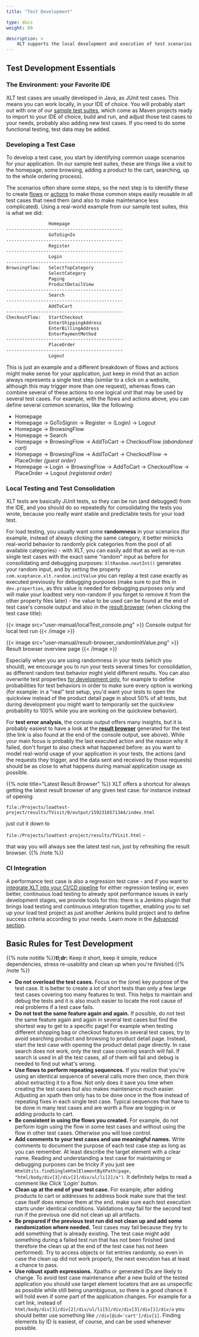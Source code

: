 ```yaml
---
title: "Test Development"

type: docs
weight: 60

description: >
    XLT supports the local development and execution of test scenarios for faster development and debugging.
---
```


## Test Development Essentials

### The Environment: your Favorite IDE

XLT test cases are usually developed in Java, as JUnit test cases. This means you can work locally, in your IDE of choice. You will probably start out with one of our [sample test suites](../../test-suites), which come as Maven projects ready to import to your IDE of choice, build and run, and adjust those test cases to your needs, probably also adding new test cases. If you need to do some functional testing, test data may be added.

### Developing a Test Case

To develop a test case, you start by identifying common usage scenarios for your application. (In our sample test suites, these are things like a visit to the homepage, some browsing, adding a product to the cart, searching, up to the whole ordering process). 

The scenarios often share some steps, so the next step is to identify these to create [flows](../../11-glossary/#flow-xlt) or [actions](../../11-glossary/#action-xlt) to make those common steps easily reusable in all test cases that need them (and also to make maintenance less complicated). Using a real-world example from our sample test suites, this is what we did:

```txt
				Homepage
--------------------------------------------
				GoToSignIn
--------------------------------------------
				Register
--------------------------------------------
				Login
--------------------------------------------
BrowsingFlow:	SelectTopCategory
				SelectCategory	
				Paging
				ProductDetailView
--------------------------------------------
				Search
--------------------------------------------
				AddToCart
--------------------------------------------
CheckoutFlow:	StartCheckout
				EnterShippingAddress
				EnterBillingAddress
				EnterPaymentMethod
--------------------------------------------
				PlaceOrder
--------------------------------------------
				Logout
```

This is just an example and a different breakdown of flows and actions might make sense for your application, just keep in mind that an action always represents a single test step (similar to a click on a website, although this may trigger more than one request), whereas flows can combine several of these actions to one logical unit that may be used by several test cases. For example, with the flows and actions above, you can define several common scenarios, like the following:

* Homepage 
* Homepage → GoToSignin → Register → (Login) → Logout
* Homepage → BrowsingFlow
* Homepage → Search
* Homepage → BrowsingFlow → AddToCart → CheckoutFlow _(abandoned cart)_
* Homepage → BrowsingFlow → AddToCart → CheckoutFlow → PlaceOrder _(guest order)_
* Homepage → Login → BrowsingFlow → AddToCart → CheckoutFlow → PlaceOrder → Logout _(registered order)_

### Local Testing and Test Consolidation

XLT tests are basically JUnit tests, so they can be run (and debugged) from the IDE, and you should do so repeatedly for consolidating the tests you wrote, because you really want stable and predictable tests for your load test. 

For load testing, you usually want some **randomness** in your scenarios (for example, instead of always clicking the same category, it better mimicks real-world behavior to randomly pick categories from the pool of all available categories) - with XLT, you can easily add that as well as re-run single test cases with the exact same “random” input as before for consolidating and debugging purposes: `XltRandom.nextInt()` generates your random input, and by setting the property `com.xceptance.xlt.random.initValue` you can replay a test case exactly as executed previously for debugging purposes (make sure to put this in `dev.properties`, as this value is needed for debugging purposes only and will make your loadtest very non-random if you forget to remove it from the other property files later) - the value to be used can be found at the end of test case's console output and also in the [result browser](../440-result-browser/#using-the-result-browser) (when clicking the test case title):

{{< image src="user-manual/localTest_console.png" >}}
Console output for local test run
{{< /image >}}

{{< image src="user-manual/result-browser_randomInitValue.png" >}}
Result browser overview page
{{< /image >}}

Especially when you are using randomness in your tests (which you should), we encourage you to run your tests several times for consolidation, as different random test behavior might yield different results. You can also overwrite test properties [for development only](../480-test-suite-configuration/#development-environment-configuration), for example to define probabilities for test behaviors in order to make sure every option is working (for example: in a "real" test setup, you'd want your tests to open the quickview instead of the product detail page in about 50% of all tests, but during development you might want to temporarily set the quickview probability to 100% while you are working on the quickview behavior).

For **test error analysis**, the console output offers many insights, but it is probably easiest to have a look at the [**result browser**](../440-result-browser/) generated for the test (the link is also found at the end of the console output, see above). While your main focus is probably the last executed action and the reason why it failed, don't forget to also check what happened before: as you want to model real-world usage of your application in your tests, the actions (and the requests they trigger, and the data sent and received by those requests) should be as close to what happens during manual application usage as possible.  

{{% note title="Latest Result Browser" %}}
XLT offers a shortcut for always getting the latest result browser of any given test case: for instance instead of opening 

`file:/Projects/loadtest-project/results/TVisit/0/output/1592316571344/index.html`

just cut it down to 

`file:/Projects/loadtest-project/results/TVisit.html` -

that way you will always see the latest test run, just by refreshing the result browser.
{{% /note %}}

### CI Integration

A performance test case is also a regression test case - and if you want to [integrate XLT into your CI/CD pipeline](../../advanced/080-ci-cd/) for either regression testing or, even better, continuous load testing to already spot performance issues in early development stages, we provide tools for this: there is a Jenkins plugin that brings load testing and continuous integration together, enabling you to set up your load test project as just another Jenkins build project and to define success criteria according to your needs. Learn more in the [Advanced section](../../advanced/080-ci-cd/).

## Basic Rules for Test Development

{{% note notitle %}}**tl;dr:** Keep it short, keep it simple, reduce dependencies, stress re-usability and clean up when you're finished.{{% /note %}}

* **Do not overload the test cases.** Focus on the (one) key purpose of the test case. It is better to create a lot of short tests than only a few large test cases covering too many features to test. This helps to maintain and debug the tests and it is also much easier to locate the root cause of real problems if a test case fails.
* **Do not test the same feature again and again.** If possible, do not test the same feature again and again in several test cases but find the shortest way to get to a specific page! For example when testing different shopping bag or checkout features in several test cases, try to avoid searching product and browsing to product detail page. Instead, start the test case with opening the product detail page directly. In case search does not work, only the test case covering search will fail. If search is used in all the test cases, all of them will fail and debug is needed to find out what's wrong.
* **Use flows to perform repeating sequences.** If you realize that you're using an identical sequence of several calls more then once, then think about extracting it to a flow. Not only does it save you time when creating the test cases but also makes maintenance much easier. Adjusting an xpath then only has to be done once in the flow instead of repeating fixes in each single test case. Typical sequences that have to be done in many test cases and are worth a flow are logging-in or adding products to cart.
* **Be consistent in using the flows you created.** For example, do not perform login using the flow in some test cases and without using the flow in other test cases. Otherwise you will lose control.
* **Add comments to your test cases and use meaningful names.** Write comments to document the purpose of each test case step as long as you can remember. At least describe the target element with a clear name. Reading and understanding a test case for maintaining or debugging purposes can be tricky if you just see `HtmlUtils.findSingleHtmlElementByXPath(page, "html/body/div[3]/div[2]/div/ul/li[2]/a")`. It definitely helps to read a comment like _Click 'Login' button_.
* **Clean up at the end of your test case.** For example, after adding products to cart or addresses to address book make sure that the test case itself does remove them at the end. make sure each test execution starts under identical conditions. Validations may fail for the second test run if the previous one did not clean up all artifacts.
* **Be prepared if the previous test run did not clean up and add some randomization where needed.** Test cases may fail because they try to add something that is already existing. The test case might add something during a failed test run that has not been finished (and therefore the clean up at the end of the test case has not been performed). Try to access objects or list entries randomly, so even in case the clean up did not work properly, the next execution has at least a chance to pass.
* **Use robust xpath expressions.** Xpaths or generated IDs are likely to change. To avoid test case maintenance after a new build of the tested application you should use target element locators that are as unspecific as possible while still being unambiguous, so there is a good chance it will hold even if some part of the application changes. For example for a cart link, instead of `html/body/div[3]/div[2]/div/ul/li[5]/div/div[3]/div[1]/div/a`
you should better use something like `//div[@id='cart']/div[1]`. Finding elements by ID is easiest, of course, and can be used whenever possible.

